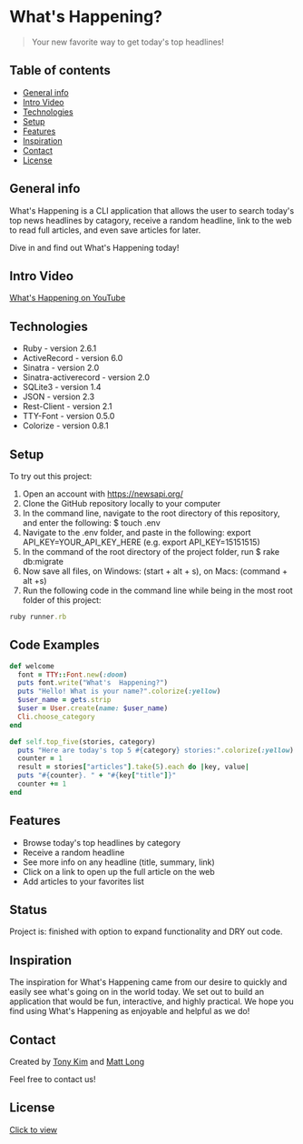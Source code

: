 # What's Happening?
> Your new favorite way to get today's top headlines!

## Table of contents
* [General info](#general-info)
* [Intro Video](#intro-video)
* [Technologies](#technologies)
* [Setup](#setup)
* [Features](#features)
* [Inspiration](#inspiration)
* [Contact](#contact)
* [License](#license)

## General info
What's Happening is a CLI application that allows the user to search today's top news headlines by catagory, receive a random headline, link to the web to read full articles, and even save articles for later. 

Dive in and find out What's Happening today!

## Intro Video
[What's Happening on YouTube](https://www.youtube.com/watch?v=CRj0Leo-Ozw) 

## Technologies
* Ruby - version 2.6.1
* ActiveRecord - version 6.0
* Sinatra - version 2.0
* Sinatra-activerecord - version 2.0
* SQLite3 - version 1.4
* JSON - version 2.3
* Rest-Client - version 2.1
* TTY-Font - version 0.5.0
* Colorize - version 0.8.1

## Setup
To try out this project: 
1. Open an account with https://newsapi.org/
1. Clone the GitHub repository locally to your computer
1. In the command line, navigate to the root directory of this repository, and enter the following: 
  $ touch .env 
1. Navigate to the .env folder, and paste in the following: 
  export API_KEY=YOUR_API_KEY_HERE (e.g. export API_KEY=15151515)
1. In the command of the root directory of the project folder, run $ rake db:migrate
1. Now save all files, on Windows: (start + alt + s), on Macs: (command + alt +s)
1. Run the following code in the command line while being in the most root folder of this project: 
```ruby
ruby runner.rb
```

## Code Examples
```ruby
def welcome  
  font = TTY::Font.new(:doom)
  puts font.write("What's  Happening?")
  puts "Hello! What is your name?".colorize(:yellow)
  $user_name = gets.strip  
  $user = User.create(name: $user_name)
  Cli.choose_category
end 
```

```ruby
def self.top_five(stories, category)
  puts "Here are today's top 5 #{category} stories:".colorize(:yellow)
  counter = 1 
  result = stories["articles"].take(5).each do |key, value|
  puts "#{counter}. " + "#{key["title"]}"
  counter += 1
end  
```


## Features
* Browse today's top headlines by category
* Receive a random headline
* See more info on any headline (title, summary, link)
* Click on a link to open up the full article on the web
* Add articles to your favorites list

## Status
Project is: finished with option to expand functionality and DRY out code.

## Inspiration
The inspiration for What's Happening came from our desire to quickly and easily see what's going on in the world today. We set out to build an application that would be fun, interactive, and highly practical. We hope you find using What's Happening as enjoyable and helpful as we do!

## Contact
Created by [Tony Kim](https://www.linkedin.com/in/hyung-kim/) and [Matt Long](https://www.linkedin.com/in/mattlong34/)

Feel free to contact us! 

## License
[Click to view](https://github.com/hjkmines/mod1_project/blob/master/LICENSE)